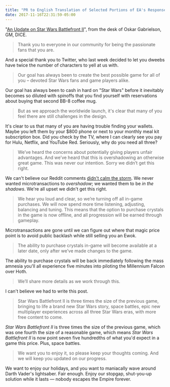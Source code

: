 ```yaml
---
title: "PR to English Translation of Selected Portions of EA's Response to Backlash Over ‘Star Wars Battlefront II’ Microtransactions"
date: 2017-11-16T22:31:59-05:00
---
```


"[An Update on Star Wars Battlefront II][ea]", from the desk of Oskar Gabrielson, GM, DICE. 

> Thank you to everyone in our community for being the passionate fans that you are.

And a special thank you to Twitter, who last week decided to let you dweebs have twice the number of characters to yell at us with. 

> Our goal has always been to create the best possible game for all of you – devoted Star Wars fans and game players alike. 

Our goal has always been to cash in hard on "Star Wars" before it inevitably becomes so diluted with spinoffs that you find yourself with reservations about buying that second BB-8 coffee mug. 

> But as we approach the worldwide launch, it's clear that many of you feel there are still challenges in the design. 

It's clear to us that many of you are having trouble finding your wallets. Maybe you left them by your $800 phone or next to your monthly meal kit subscription box. Did you check by the TV, where I can clearly see you pay for Hulu, Netflix, and YouTube Red. Seriously, why do you need all three? 

> We’ve heard the concerns about potentially giving players unfair advantages. And we’ve heard that this is overshadowing an otherwise great game. This was never our intention. Sorry we didn’t get this right.

We can't believe our Reddit comments [didn't calm the storm][reddit]. We never wanted microtransactions to _overshadow_; we wanted them to be _in the shadows_. We're all upset we didn't get this right. 

> We hear you loud and clear, so we’re turning off all in-game purchases. We will now spend more time listening, adjusting, balancing and tuning. This means that the option to purchase crystals in the game is now offline, and all progression will be earned through gameplay. 

Microtransactions are gone until we can figure out where that magic price point is to avoid public backlash while still selling you an Ewok. 

> The ability to purchase crystals in-game will become available at a later date, only after we’ve made changes to the game. 

The ability to purchase crystals will be back immediately following the mass amnesia you'll all experience five minutes into piloting the Millennium Falcon over Hoth. 

> We’ll share more details as we work through this.

I can't believe we had to write this post.

> Star Wars Battlefront II is three times the size of the previous game, bringing to life a brand new Star Wars story, space battles, epic new multiplayer experiences across all three Star Wars eras, with more free content to come. 

_Star Wars Battlefront II_ is three times the size of the previous game, which was one fourth the size of a reasonable game, which means _Star Wars Battlefront II_ is now point seven five hundredths of what you'd expect in a game this price. Plus, space battles. 

> We want you to enjoy it, so please keep your thoughts coming. And we will keep you updated on our progress.

We want to enjoy our holidays, and you want to maniacally wave around Darth Vader's lightsaber. Fair enough. Enjoy our stopgap, shut-you-up solution while it lasts — nobody escapes the Empire forever. 

[ea]: https://www.ea.com/games/starwars/battlefront/battlefront-2/news/pre-launch-update
[reddit]: https://techcrunch.com/2017/11/13/ea-response-to-battlefront-ii-complaint-is-the-most-downvoted-comment-in-reddit-history/